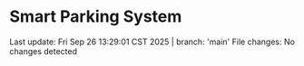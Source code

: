 # Smart Parking System

<!--START_SECTION:status-->
Last update: Fri Sep 26 13:29:01 CST 2025 | branch: 'main'
File changes:
No changes detected
<!--END_SECTION:status-->
